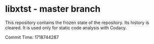# libxtst - master branch

This repository contains the frozen state of the repository.
Its history is cleared. It is used only for static code
analysis with Codacy.

Commit Time: 1718744287